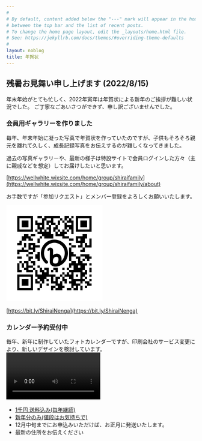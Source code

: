 ```yaml
---
#
# By default, content added below the "---" mark will appear in the home page
# between the top bar and the list of recent posts.
# To change the home page layout, edit the _layouts/home.html file.
# See: https://jekyllrb.com/docs/themes/#overriding-theme-defaults
#
layout: noblog
title: 年賀状
---
```

## 残暑お見舞い申し上げます (2022/8/15)

年末年始がとても忙しく、2022年寅年は年賀状による新年のご挨拶が難しい状況でした。
ご丁寧なごあいさつができず、申し訳ございませんでした。


### 会員用ギャラリーを作りました

毎年、年末年始に凝った写真で年賀状を作っていたのですが、子供もそろそろ親元を離れて久しく、成長記録写真をお伝えするのが難しくなってきました。

過去の写真ギャラリーや、最新の様子は特設サイトで会員ログインした方々（主に親戚などを想定）してお届けしたいと思います。


[https://wellwhite.wixsite.com/home/group/shiraifamily](https://wellwhite.wixsite.com/home/group/shiraifamily/about)

お手数ですが「参加リクエスト」とメンバー登録をよろしくお願いいたします。

![bit.ly/ShiraiNenga.png](/assets/2022/bit.ly_ShiraiNenga.png "QR Code bit.ly/ShiraiNenga")

[https://bit.ly/ShiraiNenga](https://bit.ly/ShiraiNenga)


### カレンダー予約受付中

毎年、新年に制作していたフォトカレンダーですが、印刷会社のサービス変更により、新しいデザインを検討しています。
<video controls width="250">
    <source src="/assets/2022/calender2022.webm"
            type="video/webm">
    <source src="/assets/2022/calender2022.mp4"
            type="video/mp4">
    Sorry, your browser doesn't support embedded videos.
</video>

<script async src="https://js.stripe.com/v3/pricing-table.js"></script>
<stripe-pricing-table pricing-table-id="prctbl_1LWOkfJfkX39Jp3WPNvQTRdn"
publishable-key="pk_live_51LW2slJfkX39Jp3WoE7viyPaecIvOGWhRUOsKnBQrUes9dijHyzeR7buHzFv2yf1a2D13SCGuvc4TZQOmIipyPJ000U01tWQT4">
</stripe-pricing-table>


- [1千円 送料込み(毎年継続)](https://buy.stripe.com/cN203545J4E62By7ss)
- [新年分のみ(値段はお気持ちで)](https://buy.stripe.com/eVa9DF0Tx6Me3FCaEF)
- 12月中旬までにお申込みいただけば、お正月に発送いたします。
- 最新の住所をお伝えください
